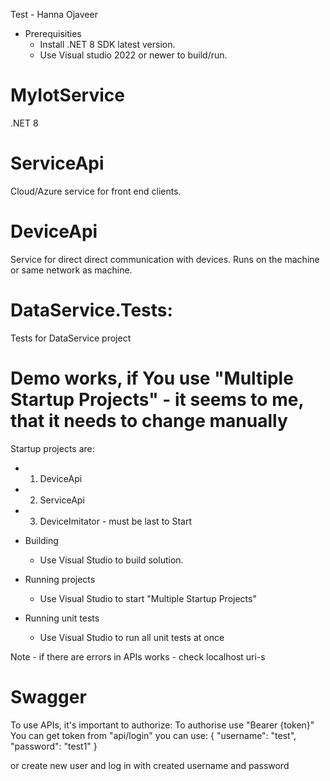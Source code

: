 Test - Hanna Ojaveer

* Prerequisities
    * Install .NET 8 SDK latest version.
    * Use Visual studio 2022 or newer to build/run.

# MyIotService
.NET 8

# ServiceApi 
Cloud/Azure service for front end clients. 

# DeviceApi
Service for direct direct communication with devices. Runs on the machine or same network as machine.

# DataService.Tests:
Tests for DataService project

# Demo works, if You use "Multiple Startup Projects" - it seems to me, that it needs to change manually
Startup projects are:
* 1) DeviceApi
* 2) ServiceApi
* 3) DeviceImitator - must be last to Start

* Building
    * Use Visual Studio to build solution.

* Running projects
    * Use Visual Studio to start "Multiple Startup Projects"

* Running unit tests
    * Use Visual Studio to run all unit tests at once

 Note - if there are errors in APIs works - check localhost uri-s

# Swagger  
To use APIs, it's important to authorize:
To authorise use "Bearer {token}"
You can get token from "api/login"
you can use:
{
  "username": "test",
  "password": "test1"
}

or create new user and log in with created username and password
